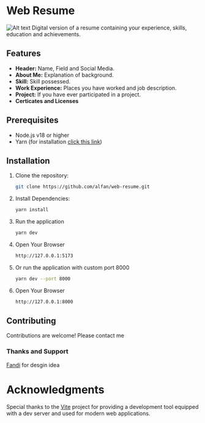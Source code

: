 # Web Resume

![Alt text](https://raw.githubusercontent.com/alfanilham/web-resume/src/assets/feature.png)
Digital version of a resume containing your experience, skills, education and achievements.

## Features

- **Header:** Name, Field and Social Media.
- **About Me:** Explanation of background.
- **Skill:** Skill possessed.
- **Work Experience:** Places you have worked and job description.
- **Project:** If you have ever participated in a project.
- **Certicates and Licenses**

## Prerequisites

- Node.js v18 or higher
- Yarn (for installation [click this link](https://yarnpkg.com/getting-started/install))

## Installation

1. Clone the repository:

   ```bash
   git clone https://github.com/alfan/web-resume.git
   ```

2. Install Dependencies:

   ```bash
   yarn install
   ```

3. Run the application

   ```bash
   yarn dev
   ```

4. Open Your Browser

   ```bash
   http://127.0.0.1:5173
   ```

5. Or run the application with custom port 8000

   ```bash
   yarn dev --port 8000
   ```

6. Open Your Browser

   ```bash
   http://127.0.0.1:8000
   ```

## Contributing

Contributions are welcome! Please contact me

### Thanks and Support

[Fandi](https://github.com/irfnd) for desgin idea

# Acknowledgments

Special thanks to the [Vite](https://vitejs.dev) project for providing a development tool equipped with a dev server and used for modern web applications.
